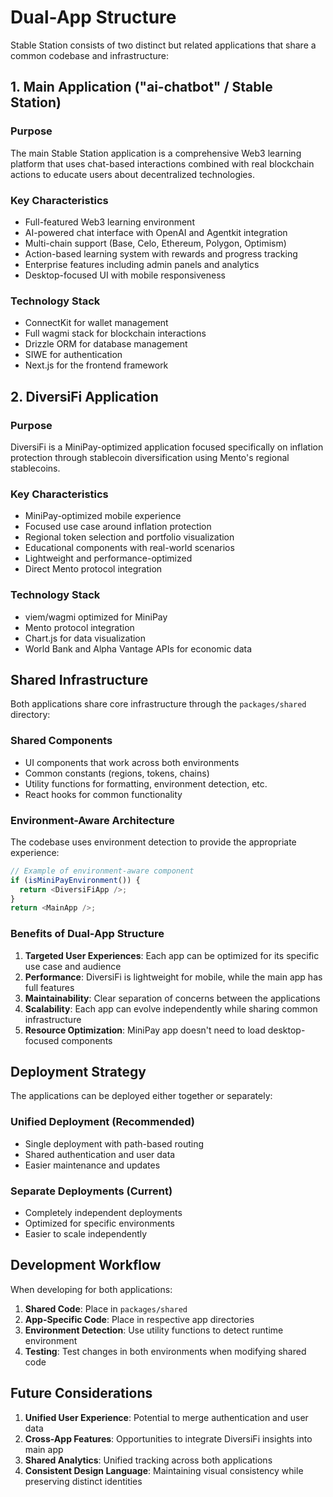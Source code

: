 # Dual-App Structure

Stable Station consists of two distinct but related applications that share a common codebase and infrastructure:

## 1. Main Application ("ai-chatbot" / Stable Station)

### Purpose
The main Stable Station application is a comprehensive Web3 learning platform that uses chat-based interactions combined with real blockchain actions to educate users about decentralized technologies.

### Key Characteristics
- Full-featured Web3 learning environment
- AI-powered chat interface with OpenAI and Agentkit integration
- Multi-chain support (Base, Celo, Ethereum, Polygon, Optimism)
- Action-based learning system with rewards and progress tracking
- Enterprise features including admin panels and analytics
- Desktop-focused UI with mobile responsiveness

### Technology Stack
- ConnectKit for wallet management
- Full wagmi stack for blockchain interactions
- Drizzle ORM for database management
- SIWE for authentication
- Next.js for the frontend framework

## 2. DiversiFi Application

### Purpose
DiversiFi is a MiniPay-optimized application focused specifically on inflation protection through stablecoin diversification using Mento's regional stablecoins.

### Key Characteristics
- MiniPay-optimized mobile experience
- Focused use case around inflation protection
- Regional token selection and portfolio visualization
- Educational components with real-world scenarios
- Lightweight and performance-optimized
- Direct Mento protocol integration

### Technology Stack
- viem/wagmi optimized for MiniPay
- Mento protocol integration
- Chart.js for data visualization
- World Bank and Alpha Vantage APIs for economic data

## Shared Infrastructure

Both applications share core infrastructure through the `packages/shared` directory:

### Shared Components
- UI components that work across both environments
- Common constants (regions, tokens, chains)
- Utility functions for formatting, environment detection, etc.
- React hooks for common functionality

### Environment-Aware Architecture
The codebase uses environment detection to provide the appropriate experience:

```typescript
// Example of environment-aware component
if (isMiniPayEnvironment()) {
  return <DiversiFiApp />;
}
return <MainApp />;
```

### Benefits of Dual-App Structure

1. **Targeted User Experiences**: Each app can be optimized for its specific use case and audience
2. **Performance**: DiversiFi is lightweight for mobile, while the main app has full features
3. **Maintainability**: Clear separation of concerns between the applications
4. **Scalability**: Each app can evolve independently while sharing common infrastructure
5. **Resource Optimization**: MiniPay app doesn't need to load desktop-focused components

## Deployment Strategy

The applications can be deployed either together or separately:

### Unified Deployment (Recommended)
- Single deployment with path-based routing
- Shared authentication and user data
- Easier maintenance and updates

### Separate Deployments (Current)
- Completely independent deployments
- Optimized for specific environments
- Easier to scale independently

## Development Workflow

When developing for both applications:

1. **Shared Code**: Place in `packages/shared`
2. **App-Specific Code**: Place in respective app directories
3. **Environment Detection**: Use utility functions to detect runtime environment
4. **Testing**: Test changes in both environments when modifying shared code

## Future Considerations

1. **Unified User Experience**: Potential to merge authentication and user data
2. **Cross-App Features**: Opportunities to integrate DiversiFi insights into main app
3. **Shared Analytics**: Unified tracking across both applications
4. **Consistent Design Language**: Maintaining visual consistency while preserving distinct identities